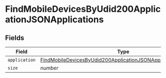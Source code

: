 # FindMobileDevicesByUdid200ApplicationJSONApplications


## Fields

| Field                                                                                                                                                           | Type                                                                                                                                                            | Required                                                                                                                                                        | Description                                                                                                                                                     | Example                                                                                                                                                         |
| --------------------------------------------------------------------------------------------------------------------------------------------------------------- | --------------------------------------------------------------------------------------------------------------------------------------------------------------- | --------------------------------------------------------------------------------------------------------------------------------------------------------------- | --------------------------------------------------------------------------------------------------------------------------------------------------------------- | --------------------------------------------------------------------------------------------------------------------------------------------------------------- |
| `application`                                                                                                                                                   | [FindMobileDevicesByUdid200ApplicationJSONApplicationsApplication](../../models/operations/findmobiledevicesbyudid200applicationjsonapplicationsapplication.md) | :heavy_minus_sign:                                                                                                                                              | N/A                                                                                                                                                             |                                                                                                                                                                 |
| `size`                                                                                                                                                          | *number*                                                                                                                                                        | :heavy_minus_sign:                                                                                                                                              | N/A                                                                                                                                                             | 1                                                                                                                                                               |